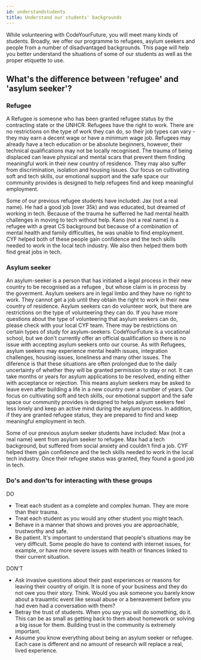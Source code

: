 ```yaml
---
id: understandstudents
title: Understand our students' backgrounds
---
```


While volunteering with CodeYourFuture, you will meet many kinds of students. Broadly, we offer our programme to refugees, asylum seekers and people from a number of disadvantaged backgrounds. This page will help you better understand the situations of some of our students as well as the proper etiquette to use.

## What's the difference between 'refugee' and 'asylum seeker'?

### Refugee
A Refugee is someone who has been granted refugee status by the contracting state or the UNHCR. Refugees have the right to work. There are no restrictions on the type of work they can do, so their job types can vary - they may earn a decent wage or have a minimum wage job. Refugees may already have a tech education or be absolute beginners, however, their technical qualifications may not be locally recognised. The trauma of being displaced can leave physical and mental scars that prevent them finding meaningful work in their new country of residence. They may also suffer from discrimination, isolation and housing issues. Our focus on cultivating soft and tech skills, our emotional support and the safe space our community provides is designed to help refugees find and keep meaningful employment.

Some of our previous refugee students have included:
Jax (not a real name). He had a good job (over 35k) and was educated, but dreamed of working in tech. Because of the trauma he sufferred he had mental health challenges in moving to tech without help.
Kano (not a real name) is a refugee with a great CS background but because of a combination of mental health and family difficulties, he was unable to find employment.
CYF helped both of these people gain confidence and the tech skills needed to work in the local tech industry. We also then helped them both find great jobs in tech.

### Asylum seeker
An asylum-seeker is a person that has initiated a legal process in their new country to be recognised as a refugee , but whose claim is in process by the goverment. Asylum seekers are in legal limbo and they have no right to work. They cannot get a job until they obtain the right to work in their new country of residence. Asylum seekers can do volunteer work, but there are restrictions on the type of volunteering they can do. If you have more questions about the type of volunteering that asylum seekers can do, please check with your local CYF team. There may be restrictions on certain types of study for asylum-seekers. CodeYourFuture is a vocational school, but we don't currently offer an official qualification so there is no issue with accepting asylum seekers onto our course. As with Refugees, asylum seekers may experience mental health issues, integration challenges, housing issues, loneliness and many other issues. The diference is that these situations are often prolonged due to the daily uncertainty of whether they will be granted permission to stay or not. It can take months or years for asylum applications to be resolved, ending either with acceptance or rejection. This means asylum seekers may be asked to leave even after building a life in a new country over a number of years. Our focus on cultivating soft and tech skills, our emotional support and the safe space our community provides is designed to helps aslyum seekers feel less lonely and keep an active mind during the asylum process. In addition, if they are granted refugee status, they are prepared to find and keep meaningful employment in tech.

Some of our previous asylum seeker students have included:
Max (not a real name) went from asylum seeker to refugee. Max had a tech background, but suffered from social anxiety and couldn't find a job. CYF helped them gain confidence and the tech skills needed to work in the local tech industry. Once their refugee status was granted, they found a good job in tech.

### Do's and don'ts for interacting with these groups
DO
- Treat each student as a complete and complex human. They are more than their trauma.
- Treat each student as you would any other student you might teach.
- Behave in a manner that shows and proves you are approachable, trustworthy and safe.
- Be patient. It's important to understand that people's situations may be very difficult. Some people do have to contend with internet issues, for example, or have more severe issues with health or finances linked to their current situation.

DON'T
- Ask invasive questions about their past experiences or reasons for leaving their country of origin. It is none of your business and they do not owe you their story. Think. Would you ask someone you barely know about a trauamtic event like sexual abuse or a bereavement before you had even had a conversation with them?
- Betray the trust of students. When you say you will do something, do it. This can be as small as getting back to them about homework or solving a big issue for them. Building trust in the community is extremely important.
- Assume you know everything about being an asylum seeker or refugee. Each case is different and no amount of research will replace a real, lived experience.

